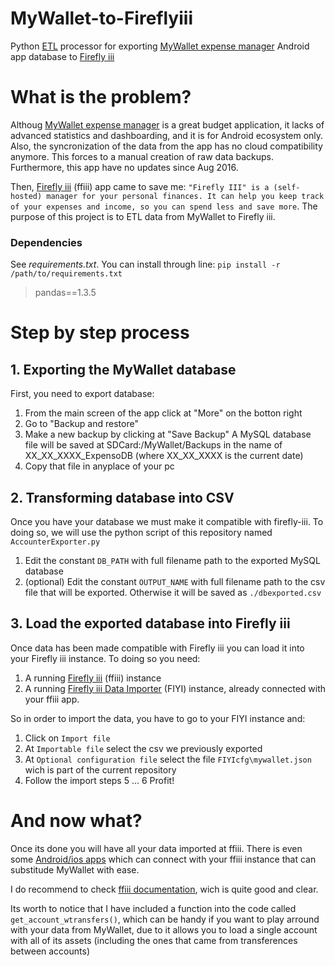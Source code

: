 # MyWallet-to-Fireflyiii
Python [ETL](https://en.wikipedia.org/wiki/Extract,_transform,_load) processor for exporting [MyWallet expense manager](https://play.google.com/store/apps/details?id=com.apps.balli.mywallet) Android app database to [Firefly iii](https://github.com/firefly-iii/firefly-iii)

# What is the problem?
Althoug [MyWallet expense manager](https://play.google.com/store/apps/details?id=com.apps.balli.mywallet) is a great budget application, it lacks of advanced statistics and dashboarding, and it is for Android ecosystem only. Also, the syncronization of the data from the app has no cloud compatibility anymore. This forces to a manual creation of raw data backups. Furthermore, this app have no updates since Aug 2016.

Then, [Firefly iii](https://github.com/firefly-iii/firefly-iii) (ffiii) app came to save me: ```"Firefly III" is a (self-hosted) manager for your personal finances. It can help you keep track of your expenses and income, so you can spend less and save more```. The purpose of this project is to ETL data from MyWallet to Firefly iii.

### Dependencies

See *requirements.txt*. You can install through line:
`pip install -r /path/to/requirements.txt`

>pandas==1.3.5

# Step by step process

## 1. Exporting the MyWallet database
First, you need to export database:
1. From the main screen of the app click at "More" on the botton right
2. Go to "Backup and restore"
3. Make a new backup by clicking at "Save Backup"
 A MySQL database file will be saved at SDCard:/MyWallet/Backups in the name of XX_XX_XXXX_ExpensoDB (where XX_XX_XXXX is the current date)
4. Copy that file in anyplace of your pc

## 2. Transforming database into CSV
Once you have your database we must make it compatible with firefly-iii. To doing so, we will use the python script of this repository named ```AccounterExporter.py```
1. Edit the constant ```DB_PATH``` with full filename path to the exported MySQL database
2. (optional) Edit the constant ```OUTPUT_NAME``` with full filename path to the csv file that will be exported. Otherwise it will be saved as ```./dbexported.csv```

## 3. Load the exported database into Firefly iii
Once data has been made compatible with Firefly iii you can load it into your Firefly iii instance. To doing so you need:
1. A running [Firefly iii](https://github.com/firefly-iii/firefly-iii) (ffiii) instance
2. A running [Firefly iii Data Importer](https://github.com/firefly-iii/data-importer) (FIYI) instance, already connected with your ffiii app.

So in order to import the data, you have to go to your FIYI instance and:
1. Click on ```Import file```
2. At ```Importable file``` select the csv we previously exported
3. At ```Optional configuration file``` select the file ```FIYIcfg\mywallet.json``` wich is part of the current repository
4. Follow the import steps
5 ...
6 Profit!

# And now what?
Once its done you will have all your data imported at ffiii. There is even some [Android/ios apps](https://docs.firefly-iii.org/firefly-iii/other-pages/3rdparty/#mobile-applications) which can connect with your ffiii instance that can substitude MyWallet with ease.

I do recommend to check [ffiii documentation](https://docs.firefly-iii.org/), wich is quite good and clear.

Its worth to notice that I have included a function into the code called ```get_account_wtransfers()```, which can be handy if you want to play arround with your data from MyWallet, due to it allows you to load a single account with all of its assets (including the ones that came from transferences between accounts)
